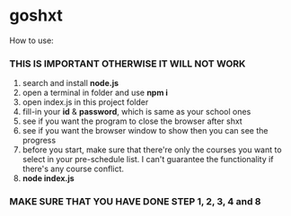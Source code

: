 # goshxt  
  
How to use:

### THIS IS IMPORTANT OTHERWISE IT WILL NOT WORK  

1. search and install **node.js**  
2. open a terminal in folder and use **npm i**
3. open index.js in this project folder  
4. fill-in your **id** & **password**, which is same as your school ones  
5. see if you want the program to close the browser after shxt  
6. see if you want the browser window to show then you can see the progress  
7. before you start, make sure that there're only the courses you want to select in your pre-schedule list. I can't guarantee the functionality if there's any course conflict.  
8. **node index.js**
  
### MAKE SURE THAT YOU HAVE DONE STEP 1, 2, 3, 4 and 8

